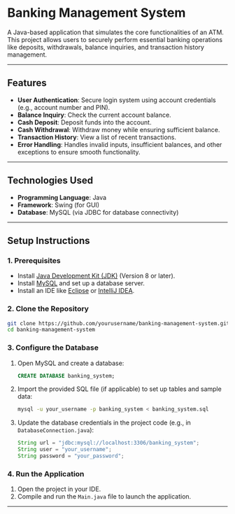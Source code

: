 
# **Banking Management System**

A Java-based application that simulates the core functionalities of an ATM. This project allows users to securely perform essential banking operations like deposits, withdrawals, balance inquiries, and transaction history management.

---

## **Features**
- **User Authentication**: Secure login system using account credentials (e.g., account number and PIN).
- **Balance Inquiry**: Check the current account balance.
- **Cash Deposit**: Deposit funds into the account.
- **Cash Withdrawal**: Withdraw money while ensuring sufficient balance.
- **Transaction History**: View a list of recent transactions.
- **Error Handling**: Handles invalid inputs, insufficient balances, and other exceptions to ensure smooth functionality.

---

## **Technologies Used**
- **Programming Language**: Java
- **Framework**: Swing (for GUI)
- **Database**: MySQL (via JDBC for database connectivity)

---

## **Setup Instructions**

### **1. Prerequisites**
- Install [Java Development Kit (JDK)](https://www.oracle.com/java/technologies/javase-downloads.html) (Version 8 or later).
- Install [MySQL](https://dev.mysql.com/downloads/installer/) and set up a database server.
- Install an IDE like [Eclipse](https://www.eclipse.org/) or [IntelliJ IDEA](https://www.jetbrains.com/idea/).

### **2. Clone the Repository**
```bash
git clone https://github.com/yourusername/banking-management-system.git
cd banking-management-system
```

### **3. Configure the Database**
1. Open MySQL and create a database:
   ```sql
   CREATE DATABASE banking_system;
   ```
2. Import the provided SQL file (if applicable) to set up tables and sample data:
   ```bash
   mysql -u your_username -p banking_system < banking_system.sql
   ```
3. Update the database credentials in the project code (e.g., in `DatabaseConnection.java`):
   ```java
   String url = "jdbc:mysql://localhost:3306/banking_system";
   String user = "your_username";
   String password = "your_password";
   ```

### **4. Run the Application**
1. Open the project in your IDE.
2. Compile and run the `Main.java` file to launch the application.

---
